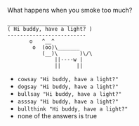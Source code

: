 What happens when you smoke too much?
```
_________________________
( Hi buddy, have a light? )
-------------------------
       o   ^__^
        o  (oo)\_______
           (__)\       )\/\
               ||----w |
               ||     ||
```

* ``cowsay "Hi buddy, have a light?"``
* ``dogsay "Hi buddy, have a light?"``
* ``bullsay "Hi buddy, have a light?"``
* ``asssay "Hi buddy, have a light?"``
* ``bullthink "Hi buddy, have a light?"``
* none of the answers is true
